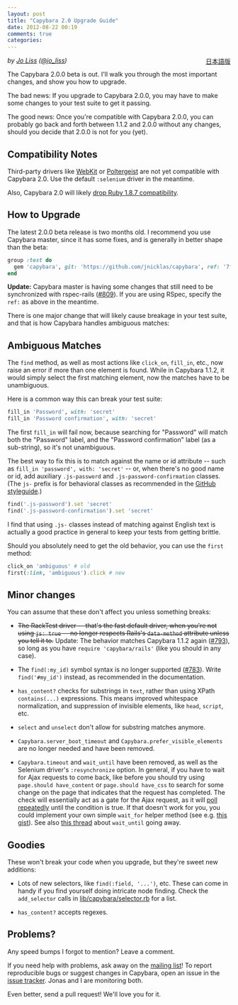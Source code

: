 ```yaml
---
layout: post
title: "Capybara 2.0 Upgrade Guide"
date: 2012-08-22 00:19
comments: true
categories:
---
```


<div style="float: right;">
  <a href="http://willnet.in/24">日本語版</a>
</div>

*by [Jo Liss](http://www.solitr.com/blog/) ([@jo_liss](https://twitter.com/jo_liss))*

The Capybara 2.0.0 beta is out. I'll walk you through the most important changes,
and show you how to upgrade.

The bad news: If you upgrade to Capybara 2.0.0, you may have to make some
changes to your test suite to get it passing.

The good news: Once you're compatible with Capybara 2.0.0, you can probably go
back and forth between 1.1.2 and 2.0.0 without any changes, should you decide
that 2.0.0 is not for you (yet).

## Compatibility Notes

Third-party drivers like
[WebKit](https://github.com/thoughtbot/capybara-webkit) or
[Poltergeist](https://github.com/jonleighton/poltergeist) are not yet
compatible with Capybara 2.0. Use the default `:selenium` driver in the
meantime.

Also, Capybara 2.0 will likely
[drop Ruby 1.8.7 compatibility](https://groups.google.com/d/msg/ruby-capybara/hjnT4aYMi4I/PsY-D_bXJhEJ).

## How to Upgrade

The latest 2.0.0 beta release is two months old. I recommend you use Capybara
master, since it has some fixes, and is generally in better shape than the
beta:

```ruby Gemfile
group :test do
  gem 'capybara', git: 'https://github.com/jnicklas/capybara', ref: '7fa75e55420e'
end
```

**Update:** Capybara master is having some changes that still need to be
synchronized with rspec-rails
([#809](https://github.com/jnicklas/capybara/issues/809)). If you are using
RSpec, specify the `ref:` as above in the meantime.

There is one major change that will likely cause breakage in your test suite,
and that is how Capybara handles ambiguous matches:

## Ambiguous Matches

The `find` method, as well as most actions like `click_on`, `fill_in`, etc.,
now raise an error if more than one element is found. While in Capybara 1.1.2,
it would simply select the first matching element, now the matches have to be
unambiguous.

Here is a common way this can break your test suite:

```ruby
fill_in 'Password', with: 'secret'
fill_in 'Password confirmation', with: 'secret'
```

The first `fill_in` will fail now, because searching for "Password" will match
both the "Password" label, and the "Password confirmation" label (as a
sub-string), so it's not unambiguous.

The best way to fix this is to match against the name or id attribute -- such
as `fill_in 'password', with: 'secret'` -- or, when there's no good name or id,
add auxiliary `.js-password` and `.js-password-confirmation` classes. (The `js-`
prefix is for behavioral classes as recommended in the
[GitHub styleguide](https://github.com/styleguide/javascript).)

```ruby
find('.js-password').set 'secret'
find('.js-password-confirmation').set 'secret'
```

I find that using `.js-` classes instead of matching against English text is
actually a good practice in general to keep your tests from getting brittle.

Should you absolutely need to get the old behavior, you can use the `first`
method:

```ruby
click_on 'ambiguous' # old
first(:link, 'ambiguous').click # new
```

## Minor changes

You can assume that these don't affect you unless something breaks:

* <del>The RackTest driver -- that's the fast default driver, when you're not
  using `js: true` -- no longer respects Rails's `data-method` attribute
  unless you tell it to.</del>
  Update: The behavior matches Capybara 1.1.2 again
  ([#793](https://github.com/jnicklas/capybara/pull/793)), so long as you have
  `require 'capybara/rails'` (like you should in any case).

* The `find(:my_id)` symbol syntax is no longer supported
  ([#783](https://github.com/jnicklas/capybara/issues/783)). Write
  `find('#my_id')` instead, as recommended in the documentation.

* `has_content?` checks for substrings in `text`, rather than using XPath
  `contains(...)` expressions. This means improved whitespace normalization,
  and suppression of invisible elements, like `head`, `script`, etc.

* `select` and `unselect` don't allow for substring matches anymore.

* `Capybara.server_boot_timeout` and `Capybara.prefer_visible_elements` are no
  longer needed and have been removed.

* `Capybara.timeout` and `wait_until` have been removed, as well as the
  Selenium driver's `:resynchronize` option. In general, if you have to wait
  for Ajax requests to come back, like before you should try using
  `page.should have_content` or `page.should have_css` to search for some change
  on the page that indicates that the request has completed. The check will
  essentially act as a gate for the Ajax request, as it will
  [poll repeatedly](https://github.com/jnicklas/capybara#asynchronous-javascript-ajax-and-friends)
  until the condition is true. If that doesn't work for you, you could
  implement your own simple `wait_for` helper method (see e.g.
  [this gist](https://gist.github.com/10c41024510ee9f235e0)). See also
  [this thread](https://groups.google.com/d/topic/ruby-capybara/qQYWpQb9FzY/discussion)
  about `wait_until` going away.

## Goodies

These won't break your code when you upgrade, but they're sweet new additions:

* Lots of new selectors, like `find(:field, '...')`, etc. These can come in
  handy if you find yourself doing intricate node finding. Check the
  `add_selector` calls in
  [lib/capybara/selector.rb](https://github.com/jnicklas/capybara/blob/master/lib/capybara/selector.rb)
  for a list.

* `has_content?` accepts regexes.

## Problems?

Any speed bumps I forgot to mention? Leave a comment.

If you need help with problems, ask away on the
[mailing list](http://groups.google.com/group/ruby-capybara)!
To report reproducible bugs or suggest changes in Capybara,
open an issue in the
[issue tracker](https://github.com/jnicklas/capybara/issues).
Jonas and I are monitoring both.

Even better, send a pull request! We'll love you for it.
